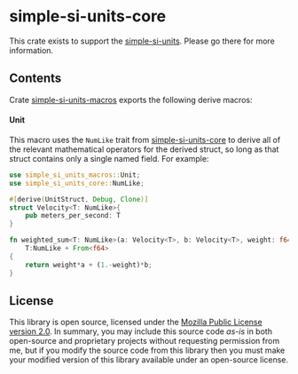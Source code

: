 # simple-si-units-core

This crate exists to support the [simple-si-units](https://crates.io/crates/simple-si-units). Please go there for more information.

## Contents

Crate [simple-si-units-macros](https://crates.io/crates/simple-si-units-macros) exports the following derive macros:

#### Unit
This macro uses the `NumLike` trait from [simple-si-units-core](https://crates.io/crates/simple-si-units-core) to derive all of the relevant mathematical operators for the derived struct, so long as that struct contains only a single named field. For example:

```rust
use simple_si_units_macros::Unit;
use simple_si_units_core::NumLike;

#[derive(UnitStruct, Debug, Clone)]
struct Velocity<T: NumLike>{
	pub meters_per_second: T
}

fn weighted_sum<T: NumLike>(a: Velocity<T>, b: Velocity<T>, weight: f64) -> Velocity<T> where
	T:NumLike + From<f64>
{
	return weight*a + (1.-weight)*b;
}
```

## License
This library is open source, licensed under the [Mozilla Public License version 2.0](https://www.mozilla.org/en-US/MPL/). In summary, you may include this source code *as-is* in both open-source and proprietary projects without requesting permission from me, but if you modify the source code from this library then you must make your modified version of this library available under an open-source license.
